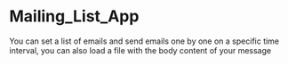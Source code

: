 # Mailing_List_App
You can set a list of emails and send emails one by one on a specific time interval, you can also load a file with the body content of your message
